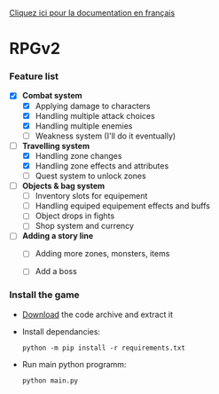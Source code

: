 [Cliquez ici pour la documentation en français](./README_FR.md)

# RPGv2

### Feature list

- [x] __**Combat system**__
  - [x] Applying damage to characters
  - [x] Handling multiple attack choices
  - [x] Handling multiple enemies
  - [ ] Weakness system (I'll do it eventually)

- [ ] __**Travelling system**__
  - [x] Handling zone changes
  - [x] Handling zone effects and attributes
  - [ ] Quest system to unlock zones
  
- [ ] __**Objects & bag system**__
  - [ ] Inventory slots for equipement
  - [ ] Handling equiped equipement effects and buffs
  - [ ] Object drops in fights
  - [ ] Shop system and currency
  
- [ ] **Adding a story line**
  - [ ] Adding more zones, monsters, items
  - [ ] Add a boss


### Install the game

- [Download](https://github.com/MrGg570/RPGv2/archive/refs/heads/main.zip) the code archive and extract it

- Install dependancies:
    ```ssh
    python -m pip install -r requirements.txt
    ```

- Run main python programm:
    ```ssh
    python main.py
    ```